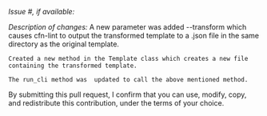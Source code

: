 *Issue #, if available:*

*Description of changes:*
     A new parameter was added --transform which causes cfn-lint to output the transformed template to a .json file in the same directory as the original template.

    Created a new method in the Template class which creates a new file containing the transformed template.

    The run_cli method was  updated to call the above mentioned method.

By submitting this pull request, I confirm that you can use, modify, copy, and redistribute this contribution, under the terms of your choice.
